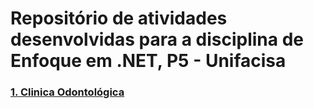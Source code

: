 # Repositório de atividades desenvolvidas para a disciplina de Enfoque em .NET, P5 - Unifacisa

### [1. Clinica Odontológica](clinicaOdontologica)
